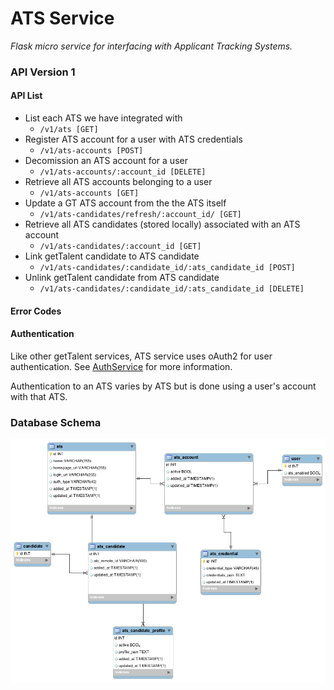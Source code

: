 # ATS Service
*Flask micro service for interfacing with Applicant Tracking Systems.*

### API Version 1

#### API List

- List each ATS we have integrated with
    + `/v1/ats [GET]`
- Register ATS account for a user with ATS credentials
    + `/v1/ats-accounts [POST]`
- Decomission an ATS account for a user
    + `/v1/ats-accounts/:account_id [DELETE]`
- Retrieve all ATS accounts belonging to a user
    + `/v1/ats-accounts [GET]`
- Update a GT ATS account from the the ATS itself
    + `/v1/ats-candidates/refresh/:account_id/ [GET]`
- Retrieve all ATS candidates (stored locally) associated with an ATS account
    + `/v1/ats-candidates/:account_id [GET]`
- Link getTalent candidate to ATS candidate
    + `/v1/ats-candidates/:candidate_id/:ats_candidate_id [POST]`
- Unlink getTalent candidate from ATS candidate
    + `/v1/ats-candidates/:candidate_id/:ats_candidate_id [DELETE]`

#### Error Codes

#### Authentication

Like other getTalent services, ATS service uses oAuth2 for user authentication. See [AuthService](https://github.com/gettalent/talent-flask-services/blob/master/auth_service/README.md) for more information.

Authentication to an ATS varies by ATS but is done using a user's account with that ATS.

### Database Schema

![Image Missing](ATS_erd.png?raw=true "Database Schema")

